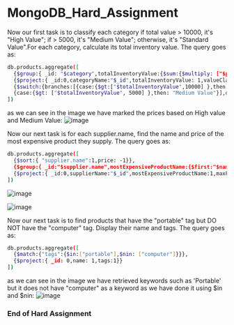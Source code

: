 # MongoDB_Hard_Assignment

Now our first task is to classify each category if total value > 10000, it's "High Value"; if > 5000, it's "Medium Value"; otherwise, it's "Standard Value".For each category, calculate its total inventory value.
The query goes as:
```sh
db.products.aggregate([
  {$group:{ _id: "$category",totalInventoryValue:{$sum:{$multiply: ["$price","$quantity"]}}}},  
  {$project:{ _id:0,categoryName:"$_id",totalInventoryValue: 1,valueClassification:
  {$switch:{branches:[{case:{$gt:["$totalInventoryValue",10000] },then: "High Value"}, 
  {case:{$gt: ["$totalInventoryValue", 5000] },then: "Medium Value"}],default: "Standard Value" }}}} 
])
```
as we can see in the image we have marked the prices based on High value and Medium Value:
![image](https://github.com/user-attachments/assets/9cc739b6-75ed-4978-89fc-7b0466a10a64)

Now our next task is for each supplier.name, find the name and price of the most expensive product they supply.
The query goes as:
```sh
db.products.aggregate([
  {$sort:{ "supplier.name":1,price: -1}},
  {$group:{ _id:"$supplier.name",mostExpensiveProductName:{$first:"$name"},maxPrice:{$first:"$price"}}},
  {$project:{ _id:0,supplierName:"$_id",mostExpensiveProductName:1,maxPrice:1}}
])
```

![image](https://github.com/user-attachments/assets/747ecc1c-6654-4d23-a504-9ac6a0a420c9)

![image](https://github.com/user-attachments/assets/02130100-79b7-474a-9ea8-225b1a42e026)

Now our next task is to find products that have the "portable" tag but DO NOT have the "computer" tag. Display their name and tags.
The query goes as:
```sh
db.products.aggregate([
  {$match:{"tags":{$in:["portable"],$nin: ["computer"]}}},
  {$project:{ _id: 0,name: 1,tags:1}}
])
```
as we can see in the image we have retrieved keywords such as 'Portable' but it does not have "computer" as a keyword as we have done it using $in and $nin:
![image](https://github.com/user-attachments/assets/5f7f061d-4264-42c4-b5c5-f946a5551184)


### **End of Hard Assignment** 




